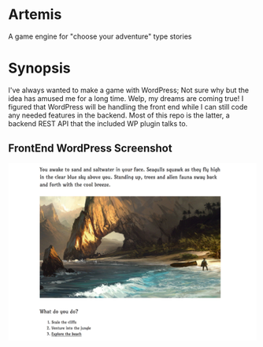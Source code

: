 # Artemis

A game engine for "choose your adventure" type stories

# Synopsis

I've always wanted to make a game with WordPress; Not sure why but the idea has amused me for a long time.
Welp, my dreams are coming true! I figured that WordPress will be handling the front end while I can still
code any needed features in the backend. Most of this repo is the latter, a backend REST API that the
included WP plugin talks to.

## FrontEnd WordPress Screenshot

![A screenshot of the front end](images/FrontEnd_ScreenShot.png "WordPress ScreenShot")

